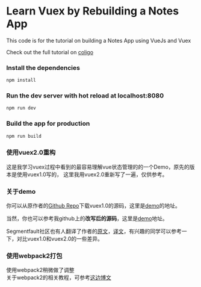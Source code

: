 # Learn Vuex by Rebuilding a Notes App

This code is for the tutorial on building a Notes App using VueJs and Vuex

Check out the full tutorial on [coligo](http://coligo.io/learn-vuex-by-building-notes-app/)

### Install the dependencies

```bash
npm install
```

### Run the dev server with hot reload at localhost:8080

```bash
npm run dev
```

### Build the app for production

```bash
npm run build
```

### 使用vuex2.0重构

这是我学习vuex过程中看到的最容易理解vue状态管理的的一个Demo，原先的版本是使用vuex1.0写的，
这里我用vuex2.0重新写了一遍，仅供参考。

### 关于demo

你可以从原作者的[Github Repo](https://github.com/coligo-io/notes-app-vuejs-vuex)下载vuex1.0的源码，这里是[demo](https://coligo-io.github.io/notes-app-vuejs-vuex)的地址。  

当然，你也可以参考我github上的**改写后的源码**，这里是[demo](https://bonzstars.github.io/Vue-demo/)地址。

Segmentfault社区也有人翻译了作者的[原文](https://coligo.io/learn-vuex-by-building-notes-app/)，[译文](https://segmentfault.com/a/1190000005015164)，有兴趣的同学可以参考一下，对比vuex1.0和vuex2.0的一些差异。

### 使用webpack2打包

使用webpack2稍微做了调整  
关于webpack2的相关教程，可参考[这边博文](http://www.qinshenxue.com/article/20161118151423.html)
